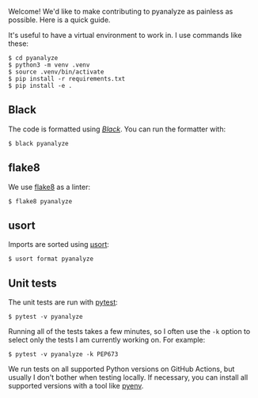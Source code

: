 Welcome! We'd like to make contributing to pyanalyze as painless
as possible. Here is a quick guide.

It's useful to have a virtual environment to work in. I use
commands like these:
```
$ cd pyanalyze
$ python3 -m venv .venv
$ source .venv/bin/activate
$ pip install -r requirements.txt
$ pip install -e .
```

## Black

The code is formatted using [*Black*](https://black.readthedocs.io).
You can run the formatter with:

```
$ black pyanalyze
```

## flake8

We use [flake8](https://flake8.pycqa.org/en/latest/) as a linter:

```
$ flake8 pyanalyze
```

## usort

Imports are sorted using [μsort](https://usort.readthedocs.io/en/stable/index.html):

```
$ usort format pyanalyze
```

## Unit tests

The unit tests are run with [pytest](https://docs.pytest.org/):

```
$ pytest -v pyanalyze
```

Running all of the tests takes a few minutes, so I often use the
`-k` option to select only the tests I am currently working on.
For example:

```
$ pytest -v pyanalyze -k PEP673
```

We run tests on all supported Python versions on GitHub Actions,
but usually I don't bother when testing locally. If necessary, you
can install all supported versions with a tool like
[pyenv](https://github.com/pyenv/pyenv).
